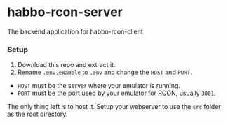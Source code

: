 # habbo-rcon-server
The backend application for habbo-rcon-client

### Setup
1. Download this repo and extract it.
2. Rename `.env.example` to `.env` and change the `HOST` and `PORT`. 

- `HOST` must be the server where your emulator is running.
- `PORT` must be the port used by your emulator for RCON, usually `3001`.

The only thing left is to host it.
Setup your webserver to use the `src` folder as the root directory.
